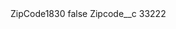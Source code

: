<?xml version="1.0" encoding="UTF-8"?>
<CustomMetadata xmlns="http://soap.sforce.com/2006/04/metadata" xmlns:xsi="http://www.w3.org/2001/XMLSchema-instance" xmlns:xsd="http://www.w3.org/2001/XMLSchema">
    <label>ZipCode1830</label>
    <protected>false</protected>
    <values>
        <field>Zipcode__c</field>
        <value xsi:type="xsd:string">33222</value>
    </values>
</CustomMetadata>
